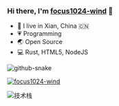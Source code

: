 ### Hi there, I'm [focus1024-wind](http://focus1024.com/) 🎉

- 👨 I live in Xian, China 🇨🇳
- 💗 Programming
- 🌏 Open Source
- 💻 Rust, HTML5, NodeJS

<picture>
  <source media="(prefers-color-scheme: dark)" srcset="https://raw.githubusercontent.com/focus1024-wind/focus1024-wind/refs/heads/output/github-contribution-grid-snake-dark.svg" />
  <source media="(prefers-color-scheme: light)" srcset="https://raw.githubusercontent.com/focus1024-wind/focus1024-wind/refs/heads/output/github-contribution-grid-snake.svg" />
  <img alt="github-snake" src="github-snake.svg" />
</picture>

[![focus1024-wind](https://github-profile-trophy.vercel.app/?username=focus1024-wind&column=7&margin-w=10&no-bg=true)](https://github.com/focus1024-wind/focus1024-wind)

![技术栈](https://github-readme-stats.vercel.app/api/top-langs/?username=focus1024-win&layout=compact&theme=tokyonight)  
